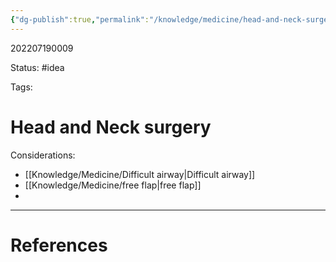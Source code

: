 ```yaml
---
{"dg-publish":true,"permalink":"/knowledge/medicine/head-and-neck-surgery/"}
---
```



202207190009

Status: #idea

Tags:

# Head and Neck surgery

Considerations:
- [[Knowledge/Medicine/Difficult airway\|Difficult airway]]
- [[Knowledge/Medicine/free flap\|free flap]]
- 






___
# References
